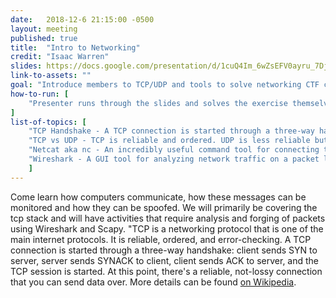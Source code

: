 ```yaml
---
date:   2018-12-6 21:15:00 -0500
layout: meeting
published: true
title:  "Intro to Networking"
credit: "Isaac Warren"
slides: https://docs.google.com/presentation/d/1cuQ4Im_6wZsEFV0ayru_7Djxenv7MgOFh7Db6toDFaM/edit#slide=id.p
link-to-assets: ""
goal: "Introduce members to TCP/UDP and tools to solve networking CTF challenges."
how-to-run: [
	"Presenter runs through the slides and solves the exercise themselves."
]
list-of-topics: [
	"TCP Handshake - A TCP connection is started through a three-way handshake of packets: SYN SYNACK ACK.",
	"TCP vs UDP - TCP is reliable and ordered. UDP is less reliable but faster.",
	"Netcat aka nc - An incredibly useful command tool for connecting to CTF challenges.",
	"Wireshark - A GUI tool for analyzing network traffic on a packet level."
	]
---
```



Come learn how computers communicate, how these messages can be monitored and how they can be spoofed. We will primarily be covering the tcp stack and will have activities that require analysis and forging of packets using Wireshark and Scapy. "TCP is a networking protocol that is one of the main internet protocols. It is reliable, ordered, and error-checking. A TCP connection is started through a three-way handshake: client sends SYN to server, server sends SYNACK to client, client sends ACK to server, and the TCP session is started. At this point, there's a reliable, not-lossy connection that you can send data over. More details can be found [on Wikipedia](https://en.wikipedia.org/wiki/Transmission_Control_Protocol#Connection_establishment).

